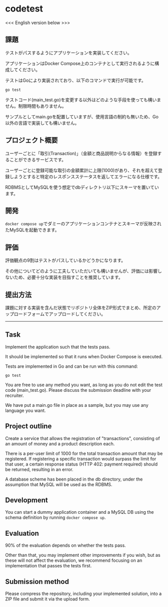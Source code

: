 # codetest

<<< English version below >>>

## 課題

テストがパスするようにアプリケーションを実装してください。

アプリケーションはDocker Compose上のコンテナとして実行されるように構成してください。

テストはGoにより実装されており、以下のコマンドで実行が可能です。

```
go test
```

テストコード(main_test.go)を変更する以外はどのような手段を使っても構いません。制限時間もありません。

サンプルとしてmain.goを配置していますが、使用言語の制約も無いため、Go以外の言語で実装しても構いません。

## プロジェクト概要

ユーザーごとに「取引(Transaction)」（金額と商品説明からなる情報）を登録することができるサービスです。

ユーザーごとに登録可能な取引の金額累計に上限(1000)があり、それを超えて登録しようとすると特定のレスポンスステータスを返してエラーになる仕様です。

RDBMSとしてMySQLを使う想定でdbディレクトリ以下にスキーマを置いています。

## 開発

`docker compose up`でダミーのアプリケーションコンテナとスキーマが反映されたMySQLを起動できます。

## 評価

評価観点の9割はテストがパスしているかどうかになります。

その他についてどのように工夫していただいても構いませんが、評価には影響しないため、必要十分な実装を目指すことを推奨しています。

## 提出方法

課題に対する実装を含んだ状態でリポジトリ全体をZIP形式でまとめ、所定のアップロードフォームでアップロードしてください。

---

## Task

Implement the application such that the tests pass.

It should be implemented so that it runs when Docker Compose is executed.

Tests are implemented in Go and can be run with this command:

```
go test
```

You are free to use any method you want, as long as you do not edit the test code (main_test.go). Please discuss the submission deadline with your recruiter.

We have put a main.go file in place as a sample, but you may use any language you want.

## Project outline

Create a service that allows the registration of "transactions", consisting of an amount of money and a product description each.

There is a per-user limit of 1000 for the total transaction amount that may be registered. If registering a specific transaction would surpass the limit for that user, a certain response status (HTTP 402: payment required) should be returned, resulting in an error.

A database scheme has been placed in the db directory, under the assumption that MySQL will be used as the RDBMS. 

## Development

You can start a dummy application container and a MySQL DB using the schema definition by running `docker compose up`.

## Evaluation

90% of the evaluation depends on whether the tests pass.

Other than that, you may implement other improvements if you wish, but as these will not affect the evaluation, we recommend focusing on an implementation that passes the tests first.

## Submission method

Please compress the repository, including your implemented solution, into a ZIP file and submit it via the upload form.
